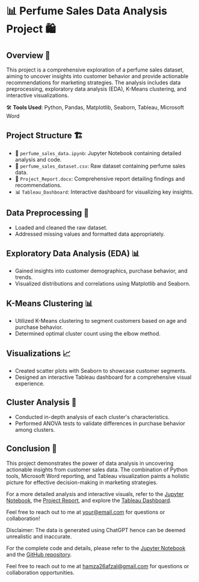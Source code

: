 # 📊 Perfume Sales Data Analysis Project 🛍️

## Overview 📝

This project is a comprehensive exploration of a perfume sales dataset, aiming to uncover insights into customer behavior and provide actionable recommendations for marketing strategies. The analysis includes data preprocessing, exploratory data analysis (EDA), K-Means clustering, and interactive visualizations.

🛠️ **Tools Used**: Python, Pandas, Matplotlib, Seaborn, Tableau, Microsoft Word

## Project Structure 🏗️

- 📁 `perfume_sales_data.ipynb`: Jupyter Notebook containing detailed analysis and code.
- 📂 `perfume_sales_dataset.csv`: Raw dataset containing perfume sales data.
- 📄 `Project_Report.docx`: Comprehensive report detailing findings and recommendations.
- 📊 `Tableau_Dashboard`: Interactive dashboard for visualizing key insights.

## Data Preprocessing 🧹

- Loaded and cleaned the raw dataset.
- Addressed missing values and formatted data appropriately.

## Exploratory Data Analysis (EDA) 📊

- Gained insights into customer demographics, purchase behavior, and trends.
- Visualized distributions and correlations using Matplotlib and Seaborn.

## K-Means Clustering 📊

- Utilized K-Means clustering to segment customers based on age and purchase behavior.
- Determined optimal cluster count using the elbow method.

## Visualizations 📈

- Created scatter plots with Seaborn to showcase customer segments.
- Designed an interactive Tableau dashboard for a comprehensive visual experience.

## Cluster Analysis 🧮

- Conducted in-depth analysis of each cluster's characteristics.
- Performed ANOVA tests to validate differences in purchase behavior among clusters.

## Conclusion 🎉

This project demonstrates the power of data analysis in uncovering actionable insights from customer sales data. The combination of Python tools, Microsoft Word reporting, and Tableau visualization paints a holistic picture for effective decision-making in marketing strategies.

For a more detailed analysis and interactive visuals, refer to the [Jupyter Notebook](data_analysis.ipynb), the [Project Report](Project_Report.docx), and explore the [Tableau Dashboard](Tableau_Dashboard).

Feel free to reach out to me at [your@email.com](mailto:your@email.com) for questions or collaboration!

Disclaimer: The data is generated using ChatGPT hence can be deemed unrealistic and inaccurate.


For the complete code and details, please refer to the [Jupyter Notebook](perfume_sales_data.ipynb) and the [GitHub repository](https://github.com/hamzaafzalv/your_perfume_shop).

Feel free to reach out to me at [hamza26afzal@gmail.com](mailto:hamza26afzal@gmail.com) for questions or collaboration opportunities.
